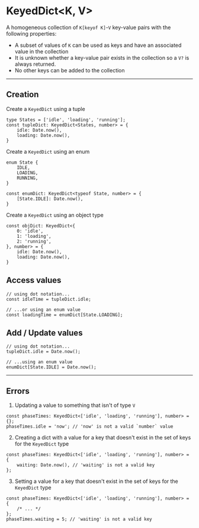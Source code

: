 # KeyedDict\<K, V\>
A homogeneous collection of `K[keyof K]`-`V` key-value pairs with the following properties:
- A subset of values of `K` can be used as keys and have an associated value in the collection
- It is unknown whether a key-value pair exists in the collection so a `V?` is always returned.
- No other keys can be added to the collection

-----

## Creation
Create a `KeyedDict` using a tuple
```
type States = ['idle', 'loading', 'running'];
const tupleDict: KeyedDict<States, number> = {
    idle: Date.now(),
    loading: Date.now(),
}
```

Create a `KeyedDict` using an enum
```
enum State {
    IDLE,
    LOADING,
    RUNNING,
}

const enumDict: KeyedDict<typeof State, number> = {
    [State.IDLE]: Date.now(),
}
```

Create a `KeyedDict` using an object type
```
const objDict: KeyedDict<{
    0: 'idle',
    1: 'loading',
    2: 'running',
}, number> = {
    idle: Date.now(),
    loading: Date.now(),
}
```

## Access values
```
// using dot notation...
const idleTime = tupleDict.idle;

// ...or using an enum value
const loadingTime = enumDict[State.LOADING];
```

## Add / Update values
```
// using dot notation...
tupleDict.idle = Date.now();

// ...using an enum value
enumDict[State.IDLE] = Date.now();
```

-----

## Errors
1. Updating a value to something that isn't of type `V`
```
const phaseTimes: KeyedDict<['idle', 'loading', 'running'], number> = {};
phaseTimes.idle = 'now'; // 'now' is not a valid `number` value
```

2. Creating a dict with a value for a key that doesn't exist in the set of keys for the `KeyedDict` type
```
const phaseTimes: KeyedDict<['idle', 'loading', 'running'], number> = {
    waiting: Date.now(), // 'waiting' is not a valid key
};
```

3. Setting a value for a key that doesn't exist in the set of keys for the `KeyedDict` type
```
const phaseTimes: KeyedDict<['idle', 'loading', 'running'], number> = {
    /* ... */
};
phaseTimes.waiting = 5; // 'waiting' is not a valid key
```
